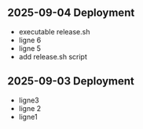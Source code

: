 ## 2025-09-04 Deployment
- executable release.sh
- ligne 6
- ligne 5
- add release.sh script

## 2025-09-03 Deployment
- ligne3
- ligne 2
- ligne1


